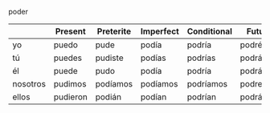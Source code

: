 
poder

| | Present | Preterite | Imperfect | Conditional | Future |
|-|-|-|-|-|-|
yo | puedo | pude | podía | podría | podré |
tú | puedes | pudiste | podías | podrías | podrás |
él | puede | pudo | podía | podría | podrá | 	
nosotros | pudimos | podíamos | podíamos | podríamos | podremos |
ellos | pudieron | podián | podían | podrían | podrán |
